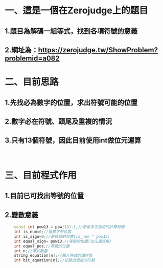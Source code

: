 # 一、這是一個在Zerojudge上的題目
## 1.題目為解碼一組等式，找到各項符號的意義
## 2.網址為：https://zerojudge.tw/ShowProblem?problemid=a082
# 二、目前思路
## 1.先找必為數字的位置，求出符號可能的位置
## 2.數字必在符號、頭尾及重複的情況
## 3.只有13個符號，因此目前使用int做位元運算
<br/>

# 三、目前程式作用
## 1.目前已可找出等號的位置
## 2.變數意義
```cpp
    const int pow13 = pow(13)-1;//節省多次使用的計算時間
    int is_num=0;//是數字的位置
    int is_sign=0;//是符號的位置(is_num ^ pow13)
    int equal_sign= pow13;//等號的位置(位元運算用)
    int equal_pos;//等號的位置
    int n;//等式數量
    string equation[n];//輸入等式的儲存區
    int bit_equation[n];//紀錄出現過的符號
```